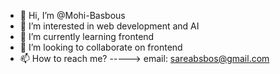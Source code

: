 - 👋 Hi, I’m @Mohi-Basbous
- 👀 I’m interested in web development and AI
- 🌱 I’m currently learning frontend
- 💞️ I’m looking to collaborate on frontend
- 📫 How to reach me? -----> email: sareabsbos@gmail.com

<!---
Mohi-Basbous/Mohi-Basbous is a ✨ special ✨ repository because its `README.md` (this file) appears on your GitHub profile.
You can click the Preview link to take a look at your changes.
--->
